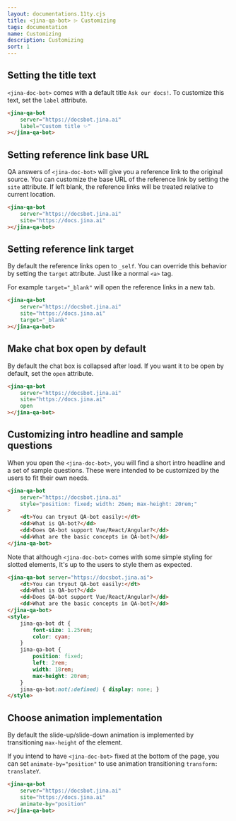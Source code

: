 ```yaml
---
layout: documentations.11ty.cjs
title: <jina-qa-bot> ⌲ Customizing
tags: documentation
name: Customizing
description: Customizing
sort: 1
---
```

## Setting the title text
`<jina-doc-bot>` comes with a default title `Ask our docs!`. To customize this text, set the `label` attribute.
```html
<jina-qa-bot
    server="https://docsbot.jina.ai"
    label="Custom title ✨"
></jina-qa-bot>
```
## Setting reference link base URL
QA answers of `<jina-doc-bot>` will give you a reference link to the original source.
You can customize the base URL of the reference link by setting the `site` attribute. 
If left blank, the reference links will be treated relative to current location. 
```html
<jina-qa-bot
    server="https://docsbot.jina.ai"
    site="https://docs.jina.ai"
></jina-qa-bot>
```

## Setting reference link target
By default the reference links open to `_self`. You can override this behavior by setting the `target` attribute. Just like a normal `<a>` tag.

For example `target="_blank"` will open the reference links in a new tab.
```html
<jina-qa-bot
    server="https://docsbot.jina.ai"
    site="https://docs.jina.ai"
    target="_blank"
></jina-qa-bot>
```

## Make chat box open by default
By default the chat box is collapsed after load. If you want it to be open by default, set the `open` attribute.

```html
<jina-qa-bot
    server="https://docsbot.jina.ai"
    site="https://docs.jina.ai"
    open
></jina-qa-bot>
```

## Customizing intro headline and sample questions
When you open the `<jina-doc-bot>`, you will find a short intro headline and a set of sample questions.
These were intended to be customized by the users to fit their own needs.
```html
<jina-qa-bot
    server="https://docsbot.jina.ai"    
    style="position: fixed; width: 26em; max-height: 20rem;"
>
    <dt>You can tryout QA-bot easily:</dt>
    <dd>What is QA-bot?</dd>
    <dd>Does QA-bot support Vue/React/Angular?</dd>
    <dd>What are the basic concepts in QA-bot?</dd>
</jina-qa-bot>
```
Note that although `<jina-doc-bot>` comes with some simple styling for slotted elements, It's up to the users to style them as expected.

```html
<jina-qa-bot server="https://docsbot.jina.ai">
    <dt>You can tryout QA-bot easily:</dt>
    <dd>What is QA-bot?</dd>
    <dd>Does QA-bot support Vue/React/Angular?</dd>
    <dd>What are the basic concepts in QA-bot?</dd>
</jina-qa-bot>
<style>
    jina-qa-bot dt {
        font-size: 1.25rem;
        color: cyan;
    }
    jina-qa-bot {
        position: fixed; 
        left: 2rem; 
        width: 18rem; 
        max-height: 20rem;
    }
    jina-qa-bot:not(:defined) { display: none; }
</style>
```
## Choose animation implementation
By default the slide-up/slide-down animation is implemented by transitioning `max-height` of the element.

If you intend to have `<jina-doc-bot>` fixed at the bottom of the page, you can set `animate-by="position"` to use animation transitioning `transform: translateY`.

```html
<jina-qa-bot
    server="https://docsbot.jina.ai"
    site="https://docs.jina.ai"
    animate-by="position"
></jina-qa-bot>
```

<jina-qa-bot server="https://docsbot.jina.ai" label="Ask me about Jina ✨" site="https://docs.jina.ai" open animate-by="position">
    <dt>You can tryout QA-bot easily:</dt>
    <dd>What is QA-bot?</dd>
    <dd>Does QA-bot support Vue/React/Angular?</dd>
    <dd>What are the basic concepts in QA-bot?</dd>
</jina-qa-bot>

<style>
    jina-qa-bot dt {
        font-size: 1.25rem;
        color: cyan;
    }
    jina-qa-bot {
        position: fixed; 
        left: 2rem; 
        width: 18rem; 
        max-height: 20rem;
    }
    jina-qa-bot:not(:defined) { display: none; }
</style>
